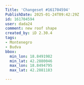 ```yaml
---
Title: 'Changeset #161704594'
PublishDate: 2025-01-24T09:42:29Z
id: 161704594
user: dada24
comment: new roof shape
created_by: iD 2.30.4
tags:
- Montenegro
- Budva
bbox:
  min_lon: 18.8491982
  min_lat: 42.2880046
  max_lon: 18.8494795
  max_lat: 42.2881183

---
```


